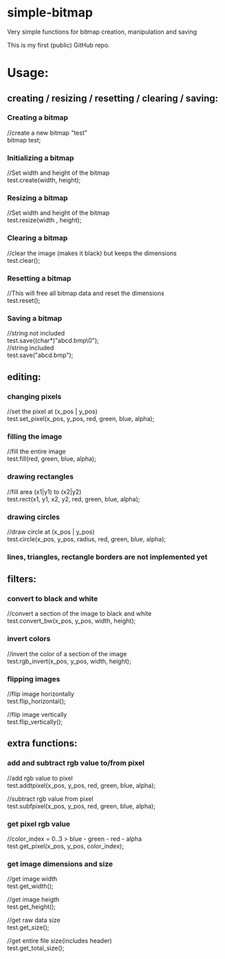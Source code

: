 # simple-bitmap
Very simple functions for bitmap creation, manipulation and saving

This is my first (public) GitHub repo.

# Usage:

## creating / resizing / resetting / clearing / saving:

### Creating a bitmap

//create a new bitmap "test"  
bitmap test;


### Initializing a bitmap

//Set width and height of the bitmap  
test.create(width​, height​);

### Resizing a bitmap

//Set width and height of the bitmap  
test.resize(width​ , height​);
  
### Clearing a bitmap
  
//clear the image (makes it black) but keeps the dimensions  
test.clear();
  
### Resetting a bitmap

//This will free all bitmap data and reset the dimensions  
test.reset();
  
### Saving a bitmap

//string​ not included  
test.save((char*)"abcd.bmp\0");  
//string​ included  
test.save("abcd.bmp");  

## editing:

### changing pixels
  
//set the pixel at (x_pos | y_pos)  
test.set_pixel(x_pos, y_pos, red​, green​, blue​, alpha​);
  
### filling the image
  
//fill the entire image  
test.fill(red​, green​, blue​, alpha​);
  
### drawing rectangles
  
//fill area (x1|y1) to (x2|y2)  
test.rect(x1​, y1​, x2​, y2​, red​, green​, blue​, alpha​);
  
### drawing circles

//draw circle at (x_pos | y_pos)  
test.circle(x_pos, y_pos, radius​, red​, green​, blue​, alpha​);

### lines, triangles, rectangle borders are not implemented yet

## filters:

### convert to black and white

//convert a section of the image to black and white  
test.convert_bw(x_pos, y_pos, width, height);

### invert colors

//invert the color of a section of the image  
test.rgb_invert(x_pos, y_pos, width, height);

### flipping images

//flip image horizontally  
test.flip_horizontal();

//flip image vertically  
test.flip_vertically();

## extra functions:

### add and subtract rgb value to/from pixel

//add rgb value to pixel  
test.addtpixel(x_pos, y_pos, red, green, blue, alpha);

//subtract rgb value from pixel  
test.subfpixel(x_pos, y_pos, red, green, blue, alpha);

### get pixel rgb value

//color_index = 0..3 > blue - green - red - alpha  
test.get_pixel(x_pos, y_pos, color_index);

### get image dimensions and size

//get image width  
test.get_width();

//get image heigth  
test.get_height();

//get raw data size  
test.get_size();

//get entire file size(includes header)  
test.get_total_size();
